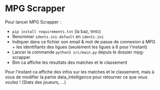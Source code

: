 # MPG Scrapper

Pour lancer MPG Scrapper : 
- ``pip install requirements.txt`` (la baz, tmtc)
- Renommer ``idents.ini.default`` en  ``idents.ini`` 
- Indiquer dans ce fichier son email & mot de passe de connexion à MPG + les identifiants des ligues (seulement les ligues à 6 pour l'instant)
- Lancer la commande ``python3 src/main.py`` depuis le dossier mpg-scrapper
- Bim ca affiche les résultats des matches et le classement

Pour l'instant ca affiche des infos sur les matches et le classement, mais à vous de modifier la partie data_intelligence pour retourner ce que vous voulez ! (Stats des joueurs, ...)

